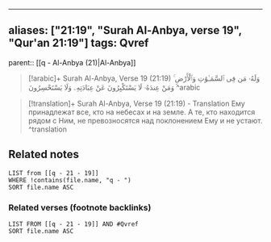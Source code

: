 
---
aliases: ["21:19", "Surah Al-Anbya, verse 19", "Qur'an 21:19"]
tags: Qvref
---

parent:: [[q - Al-Anbya (21)|Al-Anbya]]

> [!arabic]+ Surah Al-Anbya, Verse 19 (21:19)
> <span class="quran-arabic">وَلَهُۥ مَن فِى ٱلسَّمَـٰوَٰتِ وَٱلْأَرْضِ ۚ وَمَنْ عِندَهُۥ لَا يَسْتَكْبِرُونَ عَنْ عِبَادَتِهِۦ وَلَا يَسْتَحْسِرُونَ</span>
^arabic

> [!translation]+ Surah Al-Anbya, Verse 19 (21:19) - Translation
> Ему принадлежат все, кто на небесах и на земле. А те, кто находится рядом с Ним, не превозносятся над поклонением Ему и не устают.
^translation



## Related notes
```dataview
LIST from [[q - 21 - 19]]
WHERE !contains(file.name, "q - ")
SORT file.name ASC
```

### Related verses (footnote backlinks)
```dataview
LIST FROM [[q - 21 - 19]] AND #Qvref
SORT file.name ASC
```

